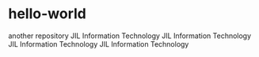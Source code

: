 # hello-world

another repository
JIL Information Technology
JIL Information Technology
JIL Information Technology
JIL Information Technology
